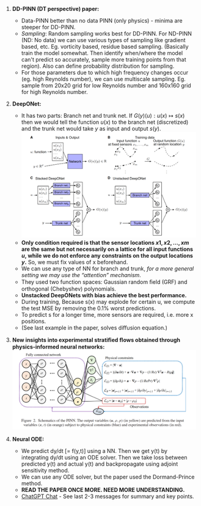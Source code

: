 1. **DD-PINN (DT perspective) paper:** 
    <br>
    - Data-PINN better than no data PINN (only physics) - minima are steeper for DD-PINN.
    - *Sampling*: Random sampling works best for DD-PINN. For ND-PINN (ND: No data) we can use various types of sampling like gradient based, etc. Eg. vorticity based, residue based sampling. (Basically train the model somewhat. Then identify when/where the model can't predict so accurately, sample more training points from that region). Also can define probability distribution for sampling.
    - For those parameters due to which high frequency changes occur (eg. high Reynolds number), we can use multiscale sampling. Eg. sample from 20x20 grid for low Reynolds number and 160x160 grid for high Reynolds number.

1. **DeepONet:**
    <br>
    - It has two parts: Branch net and trunk net. 
    If $G(y)(u): u(x) \longmapsto s(x)$ then we would tell the function $u(x)$ to the branch net (discretized) and the trunk net would take $y$ as input and output $s(y)$.
    ![image](dat/deeponet.png)
    - **Only condition required is that the sensor locations ${x1, x2, . . . , xm}$ are the same but not necessarily on a lattice for all input functions $u$, while we do not enforce any constraints on the output locations $y$.** So, we must fix values of x beforehand.
    - We can use any type of NN for branch and trunk, *for a more general setting we may use the “attention” mechanism*.
    - They used two function spaces: Gaussian random ﬁeld (GRF) and orthogonal (Chebyshev) polynomials.
    - **Unstacked DeepONets with bias achieve the best performance.**
    - During training, Because s(x) may explode for certain u, we compute the test MSE by removing the 0.1% worst predictions.
    - To predict s for a longer time, more sensors are required, i.e. more x positions.
    - (See last example in the paper, solves diffusion equation.)

1. **New insights into experimental stratiﬁed ﬂows obtained through physics-informed neural networks:**
    <br>
    ![image](dat/new_insights_PINN.png)

1. **Neural ODE:**
    <br>
    - We predict dy/dt [= f(y,t)] using a NN. Then we get y(t) by integrating dy/dt using an ODE solver. Then we take loss between predicted y(t) and actual y(t) and backpropagate using adjoint sensitivity method.
    - We can use any ODE solver, but the paper used the Dormand-Prince method.
    - **READ THE PAPER ONCE MORE. NEED MORE UNDERSTANDING.**
    - [ChatGPT Chat](https://chatgpt.com/share/686562da-ebbc-800e-a12a-fa6c6e0ce741) - See last 2-3 messages for summary and key points.
    